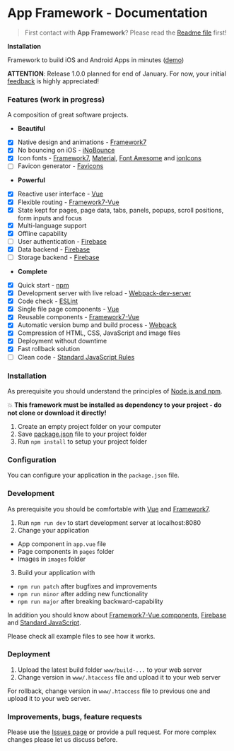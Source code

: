 # App Framework - Documentation
> First contact with **App Framework**? Please read the [Readme file](README.md) first!

**Installation**





Framework to build iOS and Android Apps in minutes ([demo](http://app-framework.scriptpilot.de/))

**ATTENTION**: Release 1.0.0 planned for end of January. For now, your initial [feedback](https://github.com/scriptPilot/app-framework/issues/1) is highly appreciated!

### Features (work in progress)
A composition of great software projects.
- **Beautiful**
 - [x] Native design and animations - [Framework7](http://framework7.io/)
 - [x] No bouncing on iOS - [iNoBounce](https://github.com/lazd/iNoBounce)
 - [x] Icon fonts - [Framework7](http://framework7.io/icons/), [Material](https://material.io/icons/), [Font Awesome](http://fontawesome.io/) and [ionIcons](http://ionicons.com/)
 - [ ] Favicon generator - [Favicons](https://github.com/haydenbleasel/favicons)
- **Powerful**
 - [x] Reactive user interface - [Vue](https://vuejs.org/)
 - [x] Flexible routing - [Framework7-Vue](http://framework7.io/vue/navigation-router.html)
 - [x] State kept for pages, page data, tabs, panels, popups, scroll positions, form inputs and focus
 - [x] Multi-language support
 - [x] Offline capability
 - [ ] User authentication - [Firebase](https://firebase.google.com/)
 - [x] Data backend - [Firebase](https://firebase.google.com/)
 - [ ] Storage backend - [Firebase](https://firebase.google.com/)
- **Complete**
 - [x] Quick start - [npm](https://www.npmjs.com)
 - [x] Development server with live reload - [Webpack-dev-server](https://github.com/webpack/webpack-dev-server)
 - [x] Code check - [ESLint](http://eslint.org/)
 - [x] Single file page components - [Vue](https://vuejs.org/v2/guide/single-file-components.html)
 - [x] Reusable components - [Framework7-Vue](http://framework7.io/vue/)
 - [x] Automatic version bump and build process - [Webpack](https://webpack.github.io/)
 - [x] Compression of HTML, CSS, JavaScript and image files
 - [x] Deployment without downtime
 - [x] Fast rollback solution
 - [ ] Clean code - [Standard JavaScript Rules](http://standardjs.com/)

### Installation

As prerequisite you should understand the principles of [Node.js and npm](https://docs.npmjs.com/getting-started/what-is-npm).

:boom: **This framework must be installed as dependency to your project - do not clone or download it directly!**

1. Create an empty project folder on your computer
2. Save [package.json](https://raw.githubusercontent.com/scriptPilot/app-framework/master/demo-app/package.json) file to your project folder
3. Run `npm install` to setup your project folder

### Configuration

You can configure your application in the `package.json` file.

### Development

As prerequisite you should be comfortable with [Vue](https://vuejs.org/v2/guide/) and  [Framework7](http://framework7.io/docs/).

1. Run `npm run dev` to start development server at localhost:8080
2. Change your application
 - App component in `app.vue` file
 - Page components in `pages` folder
 - Images in `images` folder
3. Build your application with
 - `npm run patch` after bugfixes and improvements
 - `npm run minor` after adding new functionality
 - `npm run major` after breaking backward-capability

In addition you should know about [Framework7-Vue components](http://framework7.io/vue/), [Firebase](https://firebase.google.com/docs/web/setup) and [Standard JavaScript](http://standardjs.com/rules.html).

Please check all example files to see how it works.
 
### Deployment

1. Upload the latest build folder `www/build-...` to your web server
2. Change version in `www/.htaccess` file and upload it to your web server

For rollback, change version in `www/.htaccess` file to previous one and upload it to your web server.

### Improvements, bugs, feature requests
Please use the [Issues page](https://github.com/scriptPilot/app-framework/issues) or provide a pull request. For more complex changes please let us discuss before.
